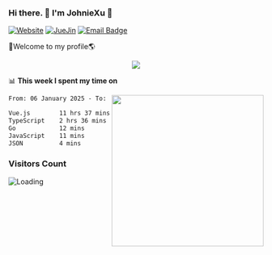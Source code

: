 ### Hi there. 👋 I'm JohnieXu :lemon:

[![Website](https://img.shields.io/badge/-Website-c14438?style=flat-square&logo=w&logoColor=white)](https://johniexu.github.io/)
[![JueJin](https://img.shields.io/badge/-JueJin-c14438?style=flat-square&logo=j&logoColor=white)](https://juejin.cn/user/2277843822444958)
[![Email Badge](https://img.shields.io/badge/-Email-c14438?style=flat-square&logo=Email&logoColor=white&link=mailto:281910378@qq.com)](mailto:281910378@qq.com)

🚀Welcome to my profile🌎

<center>
<img align='center' src="https://images.unsplash.com/photo-1690689636978-90d0f3592791?ixlib=rb-4.0.3&ixid=M3wxMjA3fDB8MHxwaG90by1wYWdlfHx8fGVufDB8fHx8fA%3D%3D&auto=format&fit=crop&w=2070&q=80">
</center>

📊 **This week I spent my time on**

<img align='right' width="300" src="https://github-readme-stats.vercel.app/api?username=JohnieXu&show_icons=true&title_color=fff&icon_color=79ff97&text_color=9f9f9f&bg_color=151515&count_private=true">

<!--START_SECTION:waka-->

```txt
From: 06 January 2025 - To: 13 January 2025

Vue.js        11 hrs 37 mins  ███████████████████▓░░░░░   78.16 %
TypeScript    2 hrs 36 mins   ████▒░░░░░░░░░░░░░░░░░░░░   17.49 %
Go            12 mins         ▒░░░░░░░░░░░░░░░░░░░░░░░░   01.44 %
JavaScript    11 mins         ▒░░░░░░░░░░░░░░░░░░░░░░░░   01.34 %
JSON          4 mins          ░░░░░░░░░░░░░░░░░░░░░░░░░   00.49 %
```

<!--END_SECTION:waka-->

### Visitors Count
<img align="left" src = "https://profile-counter.glitch.me/JohnieXu/count.svg" alt ="Loading">
